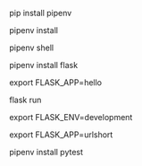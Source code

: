 pip install pipenv

pipenv install

pipenv shell

pipenv install flask

 export FLASK_APP=hello

 flask run

 export FLASK_ENV=development

 export FLASK_APP=urlshort

 pipenv install pytest